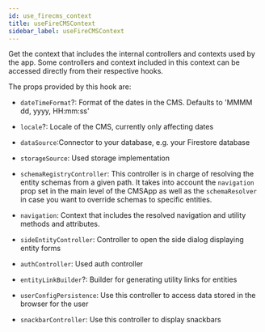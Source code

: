 ```yaml
---
id: use_firecms_context
title: useFireCMSContext
sidebar_label: useFireCMSContext
---
```


Get the context that includes the internal controllers and contexts used by the app.
Some controllers and context included in this context can be accessed
directly from their respective hooks.

The props provided by this hook are:

- `dateTimeFormat`?: Format of the dates in the CMS.
  Defaults to 'MMMM dd, yyyy, HH:mm:ss'

- `locale`?: Locale of the CMS, currently only affecting dates

- `dataSource`:Connector to your database, e.g. your Firestore database

- `storageSource`: Used storage implementation

- `schemaRegistryController`: This controller is in charge of resolving the entity schemas from a given
  path. It takes into account the `navigation` prop set in the main level of the
  CMSApp as well as the `schemaResolver` in case you want to override schemas
  to specific entities.

- `navigation`: Context that includes the resolved navigation and utility methods and
  attributes.

- `sideEntityController`: Controller to open the side dialog displaying entity forms

- `authController`: Used auth controller

- `entityLinkBuilder`?: Builder for generating utility links for entities

- `userConfigPersistence`: Use this controller to access data stored in the browser for the user

- `snackbarController`: Use this controller to display snackbars

